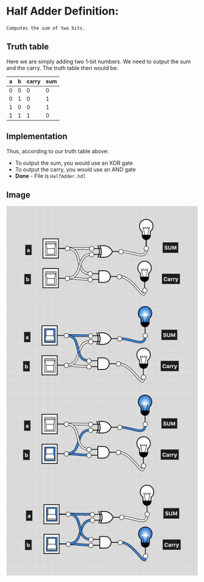 # Half Adder Definition:
```
Computes the sum of two bits.
```

## Truth table
Here we are simply adding two 1-bit numbers. We need to output the sum and the carry.
The truth table then would be:

|a|b|carry|sum|
|-|-|-|-|
|0|0|0|0|
|0|1|0|1|
|1|0|0|1|
|1|1|1|0|

## Implementation
Thus, according to our truth table above: 
- To output the sum, you would use an XOR gate
- To output the carry, you would use an AND gate
- **Done** - File is `HalfAdder.hdl`

## Image
!["HalfAdder"](../img/project-02.1-HalfAdder.png )
